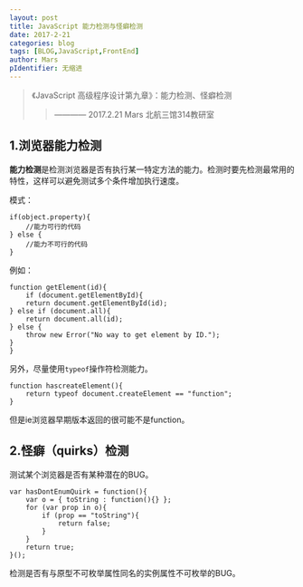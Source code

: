 ```yaml
---
layout: post
title: JavaScript 能力检测与怪癖检测
date: 2017-2-21
categories: blog
tags: [BLOG,JavaScript,FrontEnd]
author: Mars
pIdentifier: 无缩进
---
```

> 《JavaScript 高级程序设计第九章》：能力检测、怪癖检测
>> ———— 2017.2.21 Mars 北航三馆314教研室

## 1.浏览器能力检测
**能力检测**是检测浏览器是否有执行某一特定方法的能力。检测时要先检测最常用的特性，这样可以避免测试多个条件增加执行速度。

模式：

    if(object.property){
        //能力可行的代码
    } else {
        //能力不可行的代码
    }

例如：

    function getElement(id){
        if (document.getElementById){
        return document.getElementById(id);
    } else if (document.all){
        return document.all(id);
    } else {
        throw new Error("No way to get element by ID.");
    }
    }

另外，尽量使用<code>typeof</code>操作符检测能力。

    function hascreateElement(){
        return typeof document.createElement == "function";
    }

但是ie浏览器早期版本返回的很可能不是function。
## 2.怪癖（quirks）检测
测试某个浏览器是否有某种潜在的BUG。

    var hasDontEnumQuirk = function(){        
        var o = { toString : function(){} };
        for (var prop in o){
            if (prop == "toString"){
                return false;
            }
        }    
        return true;
    }();

检测是否有与原型不可枚举属性同名的实例属性不可枚举的BUG。